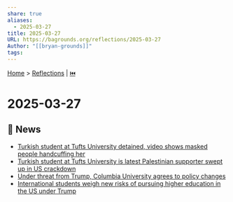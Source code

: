 ```yaml
---
share: true
aliases:
  - 2025-03-27
title: 2025-03-27
URL: https://bagrounds.org/reflections/2025-03-27
Author: "[[bryan-grounds]]"
tags: 
---
```

[Home](../index.md) > [Reflections](./index.md) | [⏮️](./2025-03-26.md)  
# 2025-03-27  
## 📰 News  
+ [Turkish student at Tufts University detained, video shows masked people handcuffing her](https://apnews.com/article/tufts-student-detained-massachusetts-immigration-6c3978da98a8d0f39ab311e092ffd892)  
+ [Turkish student at Tufts University is latest Palestinian supporter swept up in US crackdown](https://apnews.com/article/tufts-student-detained-massachusetts-immigration-08d7f08e1daa899986b7131a1edab6d8)  
+ [Under threat from Trump, Columbia University agrees to policy changes](https://apnews.com/article/columbia-university-funding-trump-fa70143c715df8fd4ef337c0e1ccf872)  
+ [International students weigh new risks of pursuing higher education in the US under Trump](https://apnews.com/article/college-admissions-international-student-enrollment-trump-fd8b6b8f298629bbcc7339568b1c76f3)  
